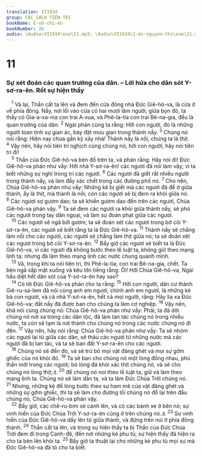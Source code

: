 ```yaml
---
translation: VI1934
group: CÁC SÁCH TIÊN-TRI
bookName: Ê-xê-chi-ên 
bookNumber: 26
audio: \Audio\VI1934\exe\11.mp3; \Audio\VI1934\1-ms-nguyen-thi\exe\11.mp3
---
```


<div class="title"><h1>11</h1><h3>Sự xét đoán các quan trưởng của dân. – Lời hứa cho dân sót Y-sơ-ra-ên. Rốt sự hiện thấy</h3></div>
<span class="verse exe_11_1"> <sup>1</sup> Vả lại, Thần cất ta lên và đem đến cửa đông nhà Đức Giê-hô-va, là cửa ở về phía đông. Nầy, nơi lối vào cửa có hai mươi lăm người; giữa bọn đó, ta thấy có Gia-a-xa-nia con trai A-xua, và Phê-la-tia con trai Bê-na-gia, đều là quan trưởng của dân. </span>
<span class="verse exe_11_2"><sup>2</sup> Ngài phán cùng ta rằng: Hỡi con người, đó là những người toan tính sự gian ác, bày đặt mưu gian trong thành nầy. </span>
<span class="verse exe_11_3"><sup>3</sup> Chúng nó nói rằng: Hiện nay chưa gần kỳ xây nhà! Thành nầy là nồi, chúng ta là thịt. </span>
<span class="verse exe_11_4"><sup>4</sup> Vậy nên, hãy nói tiên tri nghịch cùng chúng nó, hỡi con người, hãy nói tiên tri đi! <br/></span>
<span class="verse exe_11_5"> <sup>5</sup> Thần của Đức Giê-hô-va bèn đổ trên ta, và phán rằng: Hãy nói đi! Đức Giê-hô-va phán như vầy: Hỡi nhà Y-sơ-ra-ên! các ngươi đã nói làm vậy; vì ta biết những sự nghĩ trong trí các ngươi. </span>
<span class="verse exe_11_6"><sup>6</sup> Các ngươi đã giết rất nhiều người trong thành nầy, và làm đầy xác chết trong các đường phố nó. </span>
<span class="verse exe_11_7"><sup>7</sup> Cho nên, Chúa Giê-hô-va phán như vầy: Những kẻ bị giết mà các ngươi đã để ở giữa thành, ấy là thịt, mà thành là nồi; còn các ngươi sẽ bị đem ra khỏi giữa nó. </span>
<span class="verse exe_11_8"><sup>8</sup> Các ngươi sợ gươm dao; ta sẽ khiến gươm dao đến trên các ngươi, Chúa Giê-hô-va phán vậy. </span>
<span class="verse exe_11_9"><sup>9</sup> Ta sẽ đem các ngươi ra khỏi giữa thành nầy, sẽ phó các ngươi trong tay dân ngoại, và làm sự đoán phạt giữa các ngươi. <br/></span>
<span class="verse exe_11_10"> <sup>10</sup> Các ngươi sẽ ngã bởi gươm; ta sẽ đoán xét các ngươi trong bờ cõi Y-sơ-ra-ên, các ngươi sẽ biết rằng ta là Đức Giê-hô-va. </span>
<span class="verse exe_11_11"><sup>11</sup> Thành nầy sẽ chẳng làm nồi cho các ngươi, các ngươi sẽ chẳng làm thịt giữa nó; ta sẽ đoán xét các ngươi trong bờ cõi Y-sơ-ra-ên. </span>
<span class="verse exe_11_12"><sup>12</sup> Bấy giờ các ngươi sẽ biết ta là Đức Giê-hô-va, vì các ngươi đã không bước theo lề luật ta, không giữ theo mạng lịnh ta; nhưng đã làm theo mạng lịnh các nước chung quanh mình. <br/></span>
<span class="verse exe_11_13"> <sup>13</sup> Vả, trong khi ta nói tiên tri, thì Phê-la-tia, con trai Bê-na-gia, chết. Ta bèn ngã sấp mặt xuống và kêu lớn tiếng rằng: Ôi! Hỡi Chúa Giê-hô-va, Ngài hầu diệt hết dân sót của Y-sơ-ra-ên hay sao? <br/></span>
<span class="verse exe_11_14"> <sup>14</sup> Có lời Đức Giê-hô-va phán cho ta rằng: </span>
<span class="verse exe_11_15"><sup>15</sup> Hỡi con người, dân cư thành Giê-ru-sa-lem đã nói cùng anh em ngươi, chính anh em ngươi, là những kẻ bà con ngươi, và cả nhà Y-sơ-ra-ên, hết cả mọi người, rằng: Hãy lìa xa Đức Giê-hô-va; đất nầy đã được ban cho chúng ta làm cơ nghiệp. </span>
<span class="verse exe_11_16"><sup>16</sup> Vậy nên, khá nói cùng chúng nó: Chúa Giê-hô-va phán như vầy: Phải, ta đã dời chúng nó nơi xa trong các dân tộc, đã làm tan tác chúng nó trong nhiều nước, ta còn sẽ tạm là nơi thánh cho chúng nó trong các nước chúng nó đi đến. </span>
<span class="verse exe_11_17"><sup>17</sup> Vậy nên, hãy nói rằng: Chúa Giê-hô-va phán như vầy: Ta sẽ nhóm các ngươi lại từ giữa các dân, sẽ thâu các ngươi từ những nước mà các ngươi đã bị tan tác, và ta sẽ ban đất Y-sơ-ra-ên cho các ngươi. <br/></span>
<span class="verse exe_11_18"> <sup>18</sup> Chúng nó sẽ đến đó, và sẽ trừ bỏ mọi vật đáng ghét và mọi sự gớm ghiếc của nó khỏi đó. </span>
<span class="verse exe_11_19"><sup>19</sup> Ta sẽ ban cho chúng nó một lòng đồng nhau, phú thần mới trong các ngươi; bỏ lòng đá khỏi xác thịt chúng nó, và sẽ cho chúng nó lòng thịt;<a data-toggle="tooltip" data-placement="bottom" title="Exe 36:26-28">⚓</a></span>
<span class="verse exe_11_20"><sup>20</sup> để chúng nó noi theo lề luật ta, giữ và làm theo mạng lịnh ta. Chúng nó sẽ làm dân ta, và ta làm Đức Chúa Trời chúng nó. </span>
<span class="verse exe_11_21"><sup>21</sup> Nhưng, những kẻ để lòng bước theo sự ham mê của vật đáng ghét và những sự gớm ghiếc, thì ta sẽ làm cho đường lối chúng nó đổ lại trên đầu chúng nó, Chúa Giê-hô-va phán vậy. <br/></span>
<span class="verse exe_11_22"> <sup>22</sup> Bấy giờ, các chê-ru-bim sè cánh lên, và có các bánh xe ở bên nó; sự vinh hiển của Đức Chúa Trời Y-sơ-ra-ên cũng ở trên chúng nó.<a data-toggle="tooltip" data-placement="bottom" title="Exe 43:2-5">⚓</a></span>
<span class="verse exe_11_23"><sup>23</sup> Sự vinh hiển của Đức Giê-hô-va dấy lên từ giữa thành, và đứng trên núi ở phía đông thành. </span>
<span class="verse exe_11_24"><sup>24</sup> Thần cất ta lên, và trong sự hiện thấy ta bị Thần của Đức Chúa Trời đem đi trong Canh-đê, đến nơi những kẻ phu tù; sự hiện thấy đã hiện ra cho ta bèn lên khỏi ta. </span>
<span class="verse exe_11_25"><sup>25</sup> Bấy giờ ta thuật lại cho những kẻ phu tù mọi sự mà Đức Giê-hô-va đã tỏ cho ta biết. <br/></span>
